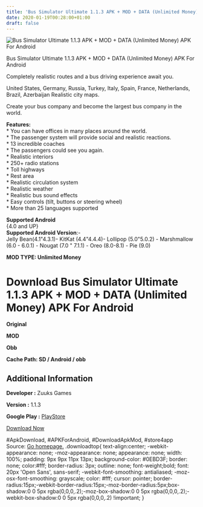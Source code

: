 ```yaml
---
title: 'Bus Simulator Ultimate 1.1.3 APK + MOD + DATA (Unlimited Money) APK For Android'
date: 2020-01-19T00:28:00+01:00
draft: false
---
```


![Bus Simulator Ultimate 1.1.3 APK + MOD + DATA (Unlimited Money) APK For Android](https://i2.wp.com/apkhome.net/wp-content/uploads/2020/01/Bus-Simulator-Ultimate-1.1.3-APK-MOD-DATA-Unlimited-Money.png "Bus Simulator Ultimate 1.1.3 APK + MOD + DATA (Unlimited Money) APK For Android")

  

Bus Simulator Ultimate 1.1.3 APK + MOD + DATA (Unlimited Money) APK For Android

Completely realistic routes and a bus driving experience await you.

United States, Germany, Russia, Turkey, Italy, Spain, France, Netherlands, Brazil, Azerbaijan Realistic city maps.

Create your bus company and become the largest bus company in the world.

**Features:**  
\* You can have offices in many places around the world.  
\* The passenger system will provide social and realistic reactions.  
\* 13 incredible coaches  
\* The passengers could see you again.  
\* Realistic interiors  
\* 250+ radio stations  
\* Toll highways  
\* Rest area  
\* Realistic circulation system  
\* Realistic weather  
\* Realistic bus sound effects  
\* Easy controls (tilt, buttons or steering wheel)  
\* More than 25 languages supported

**Supported Android**  
{4.0 and UP}  
**Supported Android Version**:-  
Jelly Bean(4.1"4.3.1)- KitKat (4.4"4.4.4)- Lollipop (5.0"5.0.2) - Marshmallow (6.0 - 6.0.1) - Nougat (7.0 " 7.1.1) - Oreo (8.0-8.1) - Pie (9.0)

**MOD TYPE: Unlimited Money**

Download Bus Simulator Ultimate 1.1.3 APK + MOD + DATA (Unlimited Money) APK For Android
========================================================================================

**Original**

**MOD**

**Obb**

**Cache Path: SD / Android / obb**

Additional Information
----------------------

**Developer :** Zuuks Games

**Version :** 1.1.3

**Google Play :** [PlayStore](https://play.google.com/store/apps/details?id=com.zuuks.bus.simulator.ultimate)

  

[Download Now](https://store4app.co/post/bus-simulator-ultimate-1-1-3-apk-mod-data-unlimited-money-apk-for-android_1579370598)

  
#ApkDownload, #APKForAndroid, #DownloadApkMod, #store4app  
Source: [Go homepage.](https://store4app.co/post/bus-simulator-ultimate-1-1-3-apk-mod-data-unlimited-money-apk-for-android_1579370598) .downloadtop{ text-align:center; -webkit-appearance: none; -moz-appearance: none; appearance: none; width: 100%; padding: 9px 9px 11px 13px; background-color: #0EBD3F; border: none; color:#fff; border-radius: 3px; outline: none; font-weight;bold; font: 20px 'Open Sans', sans-serif; -webkit-font-smoothing: antialiased; -moz-osx-font-smoothing: grayscale; color: #fff; cursor: pointer; border-radius:15px;-webkit-border-radius:15px;-moz-border-radius:5px;box-shadow:0 0 5px rgba(0,0,0,.2);-moz-box-shadow:0 0 5px rgba(0,0,0,.2);-webkit-box-shadow:0 0 5px rgba(0,0,0,.2) !important; }